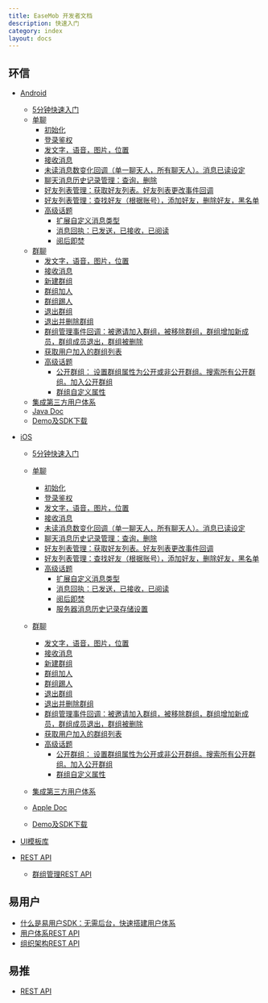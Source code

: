 ```yaml
---
title: EaseMob 开发者文档
description: 快速入门
category: index
layout: docs
---
```



## 环信


* [Android]()
 
	* [5分钟快速入门](#{site.base_url}/docs/emchat/android/quickstart)
	* [单聊](#{site.base_url}/docs/emchat/android/singlechat)
		* [初始化](#{site.base_url}/docs/emchat/android/singlechat)
		* [登录鉴权](#{site.base_url}/docs/emchat/android/singlechat)
		* [发文字，语音，图片，位置](#{site.base_url}/docs/emchat/android/singlechat)
		* [接收消息](#{site.base_url}/docs/emchat/android/singlechat)
		* [未读消息数变化回调（单一聊天人，所有聊天人）。消息已读设定](#{site.base_url}/docs/emchat/android/singlechat)
		* [聊天消息历史记录管理：查询，删除](#{site.base_url}/docs/emchat/android/singlechat)
		* [好友列表管理：获取好友列表。好友列表更改事件回调](#{site.base_url}/docs/emchat/android/singlechat)
		* [好友列表管理：查找好友（根据账号），添加好友，删除好友，黑名单](#{site.base_url}/docs/emchat/android/singlechat)
		* [高级话题](#{site.base_url}/docs/emchat/android/advanced)
			* [扩展自定义消息类型](#{site.base_url}/docs/emchat/android/advanced)
			* [消息回执：已发送，已接收，已阅读](#{site.base_url}/docs/emchat/android/advanced)
			* [阅后即焚](#{site.base_url}/docs/emchat/android/advanced)
	* [群聊](#{site.base_url}/docs/emchat/android/groupchat.html)
		* [发文字，语音，图片，位置](#{site.base_url}/docs/emchat/android/singlechat)
		* [接收消息](#{site.base_url}/docs/emchat/android/singlechat)
		* [新建群组](#{site.base_url}/docs/emchat/android/singlechat)
		* [群组加人](#{site.base_url}/docs/emchat/android/singlechat)
		* [群组踢人](#{site.base_url}/docs/emchat/android/singlechat)
		* [退出群组](#{site.base_url}/docs/emchat/android/singlechat)
		* [退出并删除群组](#{site.base_url}/docs/emchat/android/singlechat)
		* [群组管理事件回调：被邀请加入群组，被移除群组，群组增加新成员，群组成员退出，群组被删除](#{site.base_url}/docs/emchat/android/singlechat)
		* [获取用户加入的群组列表](#{site.base_url}/docs/emchat/android/singlechat)
		* [高级话题](#{site.base_url}/docs/emchat/android/advanced)
			* [公开群组： 设置群组属性为公开或非公开群组。搜索所有公开群组。加入公开群组](#{site.base_url}/docs/emchat/android/advanced)
			* [群组自定义属性](#{site.base_url}/docs/emchat/android/advanced)
	* [集成第三方用户体系](#{site.base_url}/docs/emchat/usersystemintegration)
	* [Java Doc](http://www.easemob.com/apidoc/chat/)
	* [Demo及SDK下载](www.easemob.com/downloads.php)

 
* [iOS]()
	* [5分钟快速入门](#{site.base_url}/docs/emchat/ios/quickstart)
	* [单聊](#{site.base_url}/docs/emchat/ios/singlechat)
		* [初始化](#{site.base_url}/docs/emchat/ios/singlechat)
		* [登录鉴权](#{site.base_url}/docs/emchat/ios/singlechat)
		* [发文字，语音，图片，位置](#{site.base_url}/docs/emchat/ios/singlechat)
		* [接收消息](#{site.base_url}/docs/emchat/ios/singlechat)
		* [未读消息数变化回调（单一聊天人，所有聊天人）。消息已读设定](#{site.base_url}/docs/emchat/ios/singlechat)
		* [聊天消息历史记录管理：查询，删除](#{site.base_url}/docs/emchat/ios/singlechat)
		* [好友列表管理：获取好友列表。好友列表更改事件回调](#{site.base_url}/docs/emchat/ios/singlechat)
		* [好友列表管理：查找好友（根据账号），添加好友，删除好友，黑名单](#{site.base_url}/docs/emchat/ios/singlechat)
		* [高级话题](#{site.base_url}/docs/emchat/ios/advanced)
			* [扩展自定义消息类型](#{site.base_url}/docs/emchat/ios/advanced)
			* [消息回执：已发送，已接收，已阅读](#{site.base_url}/docs/emchat/ios/advanced)
			* [阅后即焚](#{site.base_url}/docs/emchat/ios/advanced)
			* [服务器消息历史记录存储设置](#{site.base_url}/docs/emchat/ios/advanced)

	* [群聊](#{site.base_url}/docs/emchat/android/emchat.html)
		* [发文字，语音，图片，位置](#{site.base_url}/docs/emchat/ios/singlechat)
		* [接收消息](#{site.base_url}/docs/emchat/ios/singlechat)
		* [新建群组](#{site.base_url}/docs/emchat/ios/singlechat)
		* [群组加人](#{site.base_url}/docs/emchat/ios/singlechat)
		* [群组踢人](#{site.base_url}/docs/emchat/ios/singlechat)
		* [退出群组](#{site.base_url}/docs/emchat/ios/singlechat)
		* [退出并删除群组](#{site.base_url}/docs/emchat/ios/singlechat)
		* [群组管理事件回调：被邀请加入群组，被移除群组，群组增加新成员，群组成员退出，群组被删除](#{site.base_url}/docs/emchat/ios/singlechat)
		* [获取用户加入的群组列表](#{site.base_url}/docs/emchat/ios/singlechat)
		* [高级话题](#{site.base_url}/docs/emchat/ios/advanced)
			* [公开群组： 设置群组属性为公开或非公开群组。搜索所有公开群组。加入公开群组](#{site.base_url}/docs/emchat/ios/advanced)
			* [群组自定义属性](#{site.base_url}/docs/emchat/ios/advanced)
	* [集成第三方用户体系](#{site.base_url}/docs/emchat/usersystemintegration)
	* [Apple Doc](http://easemob.com/apidoc/iOS/chat/)
	* [Demo及SDK下载](www.easemob.com/downloads.php)
* [UI模板库](#{site.base_url}/docs/emchat/ui)
* [REST API]()
	* [群组管理REST API](#{site.base_url}/docs/emchat/rest/groupmanagement)

## 易用户
* [什么是易用户SDK：无需后台，快速搭建用户体系](#{site.base_url}/docs/emuser/whatisemuser)
* [用户体系REST API](#{site.base_url}/docs/emuser/usersystem)
* [组织架构REST API](#{site.base_url}/docs/emuser/organization)




## 易推
<!--* [Android]()
	* [5分钟快速入门]()
	* [Android 易推SDK使用详解]()
	* [Demo及SDK下载]()-->
* [REST API](#{site.base_url}/docs/empush/)